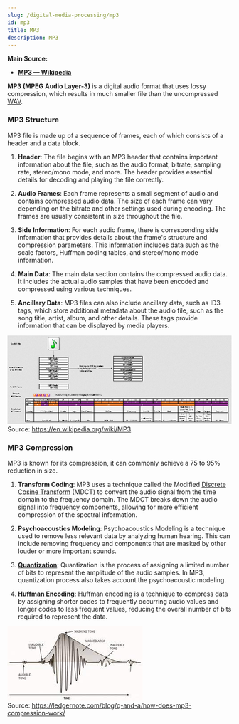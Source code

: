 ```yaml
---
slug: /digital-media-processing/mp3
id: mp3
title: MP3
description: MP3
---
```


**Main Source:**

- **[MP3 — Wikipedia](https://en.wikipedia.org/wiki/MP3)**

**MP3 (MPEG Audio Layer-3)** is a digital audio format that uses lossy compression, which results in much smaller file than the uncompressed [WAV](/digital-media-processing/wav).

### MP3 Structure

MP3 file is made up of a sequence of frames, each of which consists of a header and a data block.

1. **Header**: The file begins with an MP3 header that contains important information about the file, such as the audio format, bitrate, sampling rate, stereo/mono mode, and more. The header provides essential details for decoding and playing the file correctly.

2. **Audio Frames**: Each frame represents a small segment of audio and contains compressed audio data. The size of each frame can vary depending on the bitrate and other settings used during encoding. The frames are usually consistent in size throughout the file.

3. **Side Information**: For each audio frame, there is corresponding side information that provides details about the frame's structure and compression parameters. This information includes data such as the scale factors, Huffman coding tables, and stereo/mono mode information.

4. **Main Data**: The main data section contains the compressed audio data. It includes the actual audio samples that have been encoded and compressed using various techniques.

5. **Ancillary Data**: MP3 files can also include ancillary data, such as ID3 tags, which store additional metadata about the audio file, such as the song title, artist, album, and other details. These tags provide information that can be displayed by media players.

![Structure of MP3 audio file](./mp3-structure.png)  
Source: https://en.wikipedia.org/wiki/MP3

### MP3 Compression

MP3 is known for its compression, it can commonly achieve a 75 to 95% reduction in size.

1. **Transform Coding**: MP3 uses a technique called the Modified [Discrete Cosine Transform](/digital-signal-processing/discrete-cosine-transform) (MDCT) to convert the audio signal from the time domain to the frequency domain. The MDCT breaks down the audio signal into frequency components, allowing for more efficient compression of the spectral information.

2. **Psychoacoustics Modeling**: Psychoacoustics Modeling is a technique used to remove less relevant data by analyzing human hearing. This can include removing frequency and components that are masked by other louder or more important sounds.

3. **[Quantization](/digital-signal-processing/quantization)**: Quantization is the process of assigning a limited number of bits to represent the amplitude of the audio samples. In MP3, quantization process also takes account the psychoacoustic modeling.

4. **[Huffman Encoding](/digital-signal-processing/compression#huffman-encoding)**: Huffman encoding is a technique to compress data by assigning shorter codes to frequently occurring audio values and longer codes to less frequent values, reducing the overall number of bits required to represent the data.

![An illustration of psychoacoustics modeling](./psychoacoustics-modeling.jpeg)  
Source: https://ledgernote.com/blog/q-and-a/how-does-mp3-compression-work/
